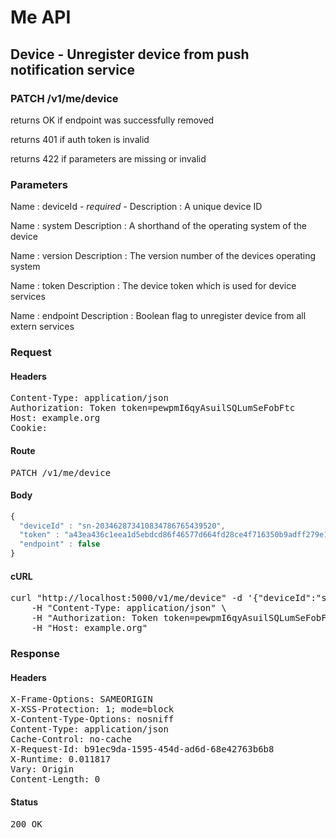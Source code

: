 # Me API

## Device - Unregister device from push notification service

### PATCH /v1/me/device

returns OK if endpoint was successfully removed

returns 401 if auth token is invalid

returns 422 if parameters are missing or invalid

### Parameters

Name : deviceId *- required -*
Description : A unique device ID

Name : system
Description : A shorthand of the operating system of the device

Name : version
Description : The version number of the devices operating system

Name : token
Description : The device token which is used for device services

Name : endpoint
Description : Boolean flag to unregister device from all extern services

### Request

#### Headers

<pre>Content-Type: application/json
Authorization: Token token=pewpmI6qyAsuilSQLumSeFobFtc
Host: example.org
Cookie: </pre>

#### Route

<pre>PATCH /v1/me/device</pre>

#### Body
```javascript
{
  "deviceId" : "sn-203462873410834786765439520",
  "token" : "a43ea436c1eea1d5ebdcd86f46577d664fd28ce4f716350b9adff279e1bbc2e1",
  "endpoint" : false
}
```


#### cURL

<pre class="request">curl &quot;http://localhost:5000/v1/me/device&quot; -d &#39;{&quot;deviceId&quot;:&quot;sn-203462873410834786765439520&quot;,&quot;token&quot;:&quot;a43ea436c1eea1d5ebdcd86f46577d664fd28ce4f716350b9adff279e1bbc2e1&quot;,&quot;endpoint&quot;:false}&#39; -X PATCH \
	-H &quot;Content-Type: application/json&quot; \
	-H &quot;Authorization: Token token=pewpmI6qyAsuilSQLumSeFobFtc&quot; \
	-H &quot;Host: example.org&quot;</pre>

### Response

#### Headers

<pre>X-Frame-Options: SAMEORIGIN
X-XSS-Protection: 1; mode=block
X-Content-Type-Options: nosniff
Content-Type: application/json
Cache-Control: no-cache
X-Request-Id: b91ec9da-1595-454d-ad6d-68e42763b6b8
X-Runtime: 0.011817
Vary: Origin
Content-Length: 0</pre>

#### Status

<pre>200 OK</pre>


